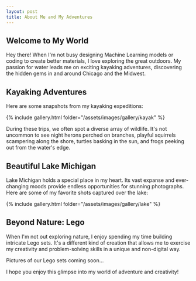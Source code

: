 ```yaml
---
layout: post
title: About Me and My Adventures
---
```


## Welcome to My World

Hey there! When I'm not busy designing Machine Learning models or coding to create better materials, I love exploring the great outdoors. My passion for water leads me on exciting kayaking adventures, discovering the hidden gems in and around Chicago and the Midwest.

## Kayaking Adventures

Here are some snapshots from my kayaking expeditions:

{% include gallery.html folder="/assets/images/gallery/kayak" %}

During these trips, we often spot a diverse array of wildlife. It's not uncommon to see night herons perched on branches, playful squirrels scampering along the shore, turtles basking in the sun, and frogs peeking out from the water's edge.

## Beautiful Lake Michigan

Lake Michigan holds a special place in my heart. Its vast expanse and ever-changing moods provide endless opportunities for stunning photographs. Here are some of my favorite shots captured over the lake:

{% include gallery.html folder="/assets/images/gallery/lake" %}

## Beyond Nature: Lego

When I'm not out exploring nature, I enjoy spending my time building intricate Lego sets. It's a different kind of creation that allows me to exercise my creativity and problem-solving skills in a unique and non-digital way.

Pictures of our Lego sets coming soon...

I hope you enjoy this glimpse into my world of adventure and creativity!

